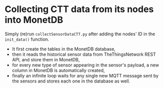 # Collecting CTT data from its nodes into MonetDB


Simply (re)run `collectSensorDataCTT.py` after adding the nodes' ID in the `init_data()` function.

* It first create the tables in the MonetDB database,
* then it reads the historical sensor data from TheThingsNetwork REST API, and store them in MonetDB,
* for every new type of sensor appearing in the sensor's payload, a new column in MonetDB is automatically created,
* finally an infinite loop waits for any single new MQTT message sent by the sensors and stores each one in the database as well.